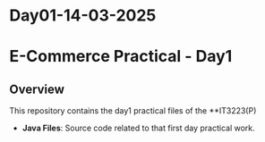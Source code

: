 # Day01-14-03-2025

# E-Commerce Practical - Day1

## Overview
This repository contains the day1 practical files of the **IT3223(P) 

- **Java Files**: Source code related to that first day practical work.